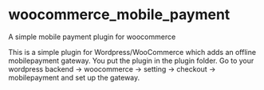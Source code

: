 # woocommerce_mobile_payment
A simple mobile payment plugin for woocommerce

This is a simple plugin for Wordpress/WooCommerce which adds an offline mobilepayment gateway. 
You put the plugin in the plugin folder.
Go to your wordpress backend -> woocommerce -> setting -> checkout -> mobilepayment and set up the gateway.

